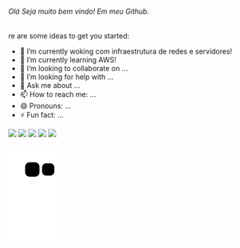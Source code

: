 ###### Olá Seja muito bem vindo! Em meu Github.
re are some ideas to get you started:

- 🔭 I’m currently woking com  infraestrutura de redes e servidores!
- 🌱 I’m currently learning  AWS!
- 👯 I’m looking to collaborate on ...
- 🤔 I’m looking for help with ...
- 💬 Ask me about ...
- 📫 How to reach me: ...
- 😄 Pronouns: ...
- ⚡ Fun fact: ...
<div> 
  <a href="https://www.youtube.com/channel/UCnnh6XQn7AegRnBub1lOTjg?" target="_blank"><img src="https://img.shields.io/badge/YouTube-FF0000?style=for-the-badge&logo=youtube&logoColor=white" target="_blank"></a>
  <a href="https://www.instagram.com/wanderson.wbr/" target="_blank"><img src="https://img.shields.io/badge/-Instagram-%23E4405F?style=for-the-badge&logo=instagram&logoColor=white" target="_blank"></a>
  <a href = "mailto:wawbwr@gmail.com"><img src="https://img.shields.io/badge/-Gmail-%23333?style=for-the-badge&logo=gmail&logoColor=white" target="_blank"></a>
  <a href="dladlçfa"><img src="https://img.shields.io/badge/Ubuntu-E95420?style=for-the-badge&logo=ubuntu&logoColor=white" target="_blank"></a>
  <a href=""><img src="https://img.shields.io/badge/Amazon_AWS-232F3E?style=for-the-badge&logo=amazon-aws&logoColor=white" target="_blank"></a>
  
  ![Snake animation](https://github.com/rafaballerini/rafaballerini/blob/output/github-contribution-grid-snake.svg) 

</div>

